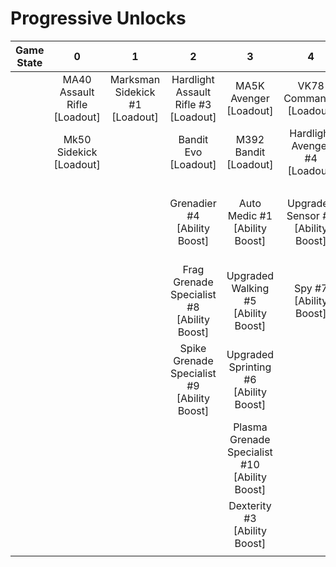 # Progressive Unlocks

| **Game State** |            **0**             |             **1**              |                    **2**                    |                     **3**                     |               **4**                |                     **5**                     |                **6**                |
| :------------: | :--------------------------: | :----------------------------: | :-----------------------------------------: | :-------------------------------------------: | :--------------------------------: | :-------------------------------------------: | :---------------------------------: |
|                | MA40 Assault Rifle [Loadout] | Marksman Sidekick #1 [Loadout] |    Hardlight Assault Rifle #3 [Loadout]     |            MA5K Avenger [Loadout]             |      VK78 Commando [Loadout]       |                BR75 [Loadout]                 | Hardlight Battle Rifle #5 [Loadout] |
|                |   Mk50 Sidekick [Loadout]    |                                |            Bandit Evo [Loadout]             |             M392 Bandit [Loadout]             |   Hardlight Avenger #4 [Loadout]   |        Hardlight Commando #9 [Loadout]        |                                     |
|                |                              |                                |                                             |                                               |                                    |                                               |                                     |
|                |                              |                                |        Grenadier #4 [Ability Boost]         |         Auto Medic #1 [Ability Boost]         | Upgraded Sensor #2 [Ability Boost] | Dynamo Grenade Specialist #11 [Ability Boost] |                                     |
|                |                              |                                | Frag Grenade Specialist #8 [Ability Boost]  |      Upgraded Walking #5 [Ability Boost]      |       Spy #7 [Ability Boost]       |                                               |                                     |
|                |                              |                                | Spike Grenade Specialist #9 [Ability Boost] |     Upgraded Sprinting #6 [Ability Boost]     |                                    |                                               |                                     |
|                |                              |                                |                                             | Plasma Grenade Specialist #10 [Ability Boost] |                                    |                                               |                                     |
|                |                              |                                |                                             |         Dexterity #3 [Ability Boost]          |                                    |                                               |                                     |
|                |                              |                                |                                             |                                               |                                    |                                               |                                     |

